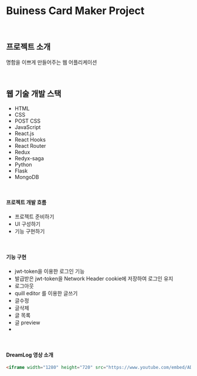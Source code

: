 # Buiness Card Maker Project

<br />

## 프로젝트 소개
명함을 이쁘게 만들어주는 웹 어플리케이션

<br />

## 웹 기술 개발 스택
- HTML
- CSS
- POST CSS
- JavaScript
- React.js
- React Hooks
- React Router
- Redux
- Redyx-saga
- Python
- Flask
- MongoDB

<br />

#### 프로젝트 개발 흐름
- 프로젝트 준비하기
- UI 구성하기
- 기능 구현하기
  
<br />

#### 기능 구현
- jwt-token을 이용한 로그인 기능 
- 발급받은 jwt-token을 Network Header cookie에 저장하여 로그인 유지
- 로그아웃
- quill editor 를 이용한 글쓰기  
- 글수정
- 글삭제
- 글 목록
- 글 preview
- 
<br />

#### DreamLog 영상 소개
```html
<iframe width="1280" height="720" src="https://www.youtube.com/embed/AD-Jm-rhIcs" frameborder="0" allow="accelerometer; autoplay; clipboard-write; encrypted-media; gyroscope; picture-in-picture" allowfullscreen></iframe>
```